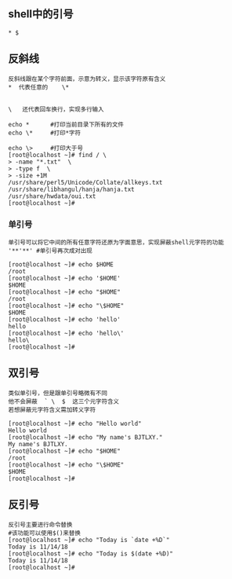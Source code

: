## shell中的引号
	* $

## 反斜线
	反斜线跟在某个字符前面，示意为转义，显示该字符原有含义
	*  代表任意的    \*
	

	\	还代表回车换行，实现多行输入

	echo *   	#打印当前目录下所有的文件
	echo \*		#打印*字符
	
	echo \>		#打印大于号
	[root@localhost ~]# find / \
	> -name "*.txt"  \
	> -type f  \
	> -size +1M
	/usr/share/perl5/Unicode/Collate/allkeys.txt
	/usr/share/libhangul/hanja/hanja.txt
	/usr/share/hwdata/oui.txt
	[root@localhost ~]#  



### 单引号
	单引号可以将它中间的所有任意字符还原为字面意思，实现屏蔽shell元字符的功能
	'**'**' #单引号再次成对出现
	
	[root@localhost ~]# echo $HOME
	/root
	[root@localhost ~]# echo '$HOME'
	$HOME
	[root@localhost ~]# echo "$HOME"
	/root
	[root@localhost ~]# echo "\$HOME"
	$HOME
	[root@localhost ~]# echo 'hello'
	hello
	[root@localhost ~]# echo 'hello\'
	hello\
	[root@localhost ~]# 

## 双引号
	类似单引号，但是跟单引号略微有不同
	他不会屏蔽  ` \  $  这三个元字符含义
	若想屏蔽元字符含义需加转义字符

	[root@localhost ~]# echo "Hello world"
	Hello world
	[root@localhost ~]# echo "My name's BJTLXY."
	My name's BJTLXY.
	[root@localhost ~]# echo "$HOME"
	/root
	[root@localhost ~]# echo "\$HOME"
	$HOME
	[root@localhost ~]# 



## 反引号
	反引号主要进行命令替换
	#该功能可以使用$()来替换
	[root@localhost ~]# echo "Today is `date +%D`"
	Today is 11/14/18
	[root@localhost ~]# echo "Today is $(date +%D)"
	Today is 11/14/18
	[root@localhost ~]# 
